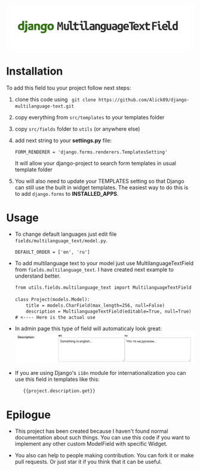 ![Django MultilanguageTextField logo](misc/header.png "Django MultilanguageTextField")

# Installation

To add this field tou your project follow next steps:

1. clone this code using
` git clone https://github.com/Alick09/django-multilanguage-text.git`

2. copy everything from `src/templates` to your templates folder

3. copy `src/fields` folder to `utils` (or anywhere else)

4. add next string to your **settings.py** file:
    ```
    FORM_RENDERER = 'django.forms.renderers.TemplatesSetting'
    ```
    It will allow your django-project to search form templates in usual template folder
    
5. You will also need to update your TEMPLATES setting so that Django can still use the built in widget templates. 
The easiest way to do this is to add `django.forms` to **INSTALLED_APPS**.


# Usage

- To change default languages just edit file `fields/multilanguage_text/model.py`.
    ```
    DEFAULT_ORDER = ['en', 'ru']
    ```

- To add multilanguage text to your model just use MultilanguageTextField from `fields.multilanguage_text`. 
I have created next example to understand better.

    ```
    from utils.fields.multilanguage_text import MultilanguageTextField

    class Project(models.Model):
        title = models.CharField(max_length=256, null=False)
        description = MultilanguageTextField(editable=True, null=True)  # <---- Here is the actual use
    ```

- In admin page this type of field will automaticaly look great:
    <kbd>![admin view screenshot](misc/screenshot.png "Screenshot of admin view")</kbd>

- If you are using Django's `i18n` module for internationalization you can use this field in templates like this:

    ```
       {{project.description.get}}
    ```


# Epilogue

* This project has been created because I haven't found normal documentation about such things. 
You can use this code if you want to implement any other custom ModelField with specific Widget.

* You also can help to people making contribution. You can fork it or make pull requests. Or just star it if you think that it can be useful.

